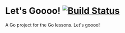 # Let's Goooo! [![Build Status](https://app.travis-ci.com/Siphalor/lets-goooo.svg?token=gamXLqMMNyxLgyqaL1Uj&branch=main)](https://app.travis-ci.com/Siphalor/lets-goooo)

A Go project for the Go lessons. Let's goooo!
